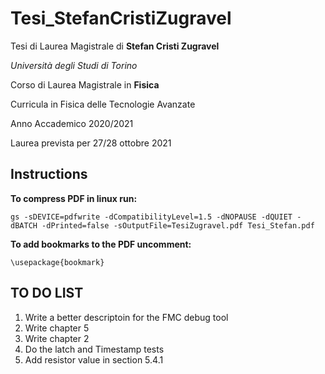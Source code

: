 # Tesi_StefanCristiZugravel

Tesi di Laurea Magistrale di **Stefan Cristi Zugravel**

*Università degli Studi di Torino*

Corso di Laurea Magistrale in **Fisica**

Curricula in Fisica delle Tecnologie Avanzate

Anno Accademico 2020/2021

Laurea prevista per 27/28 ottobre 2021

## Instructions

**To compress PDF in linux run:**

```
gs -sDEVICE=pdfwrite -dCompatibilityLevel=1.5 -dNOPAUSE -dQUIET -dBATCH -dPrinted=false -sOutputFile=TesiZugravel.pdf Tesi_Stefan.pdf
```

**To add bookmarks to the PDF uncomment:**

```
\usepackage{bookmark}
```

## TO DO LIST
1. Write a better descriptoin for the FMC debug tool
2. Write chapter 5
3. Write chapter 2
4. Do the latch and Timestamp tests
5. Add resistor value in section 5.4.1